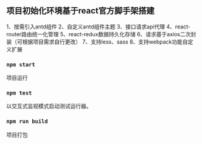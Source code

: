 
## 项目初始化环境基于react官方脚手架搭建
1、按需引入antd组件
2、自定义antd组件主题
3、接口请求api代理
4、react-router路由统一化管理
5、react-redux数据持久化存储
6、请求基于axios二次封装（可根据项目需求自行更改）
7、支持less、sass
8、支持webpack功能自定义扩展

### `npm start`

项目运行

### `npm test`

以交互式监视模式启动测试运行器。

### `npm run build`

项目打包


